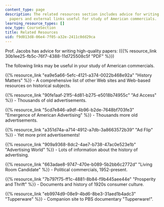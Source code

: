 ```yaml
---
content_type: page
description: The related resources section includes advice for writing high-quality
  papers and external links useful for study of American commercials.
learning_resource_types: []
ocw_type: CourseSection
title: Related Resources
uid: f9d013d8-06e4-7f05-a32e-2411c0dd29ca
---
```


Prof. Jacobs has advice for writing high-quality papers: ({{% resource_link 30b1ee25-fb5c-76f7-4388-11d725508c5f "PDF" %}})

The following links may be useful in your study of American commercials.

{{% resource_link "ea9e5a66-5efc-4121-a374-0022b468e92a" "History Matters" %}} - A comprehensive list of other Web sites and Web-based resources on historical subjects.

{{% resource_link "90fe1aaf-21f5-4d81-b275-e5018b74955c" "Ad Access" %}} - Thousands of old advertisements.

{{% resource_link "5cd7e846-a9df-4b96-b2de-7648bf703fe3" "Emergence of American Advertising" %}} - Thousands more old advertisements.

{{% resource_link "a351d74a-a714-4912-a7db-3a8663572b39" "Ad Flip" %}} - Yet more print advertisements!

{{% resource_link "909a9368-8dc2-4ae7-b738-47ac0e523e1b" "Advertising World" %}} - Lots of information about the history of advertising.

{{% resource_link "663adae8-9747-470e-b089-5b2bb6c2772d" "Living Room Candidate" %}} - Political commercials, 1952-present.

{{% resource_link "7b797f75-ff1c-4881-8b84-f9b445aee44e" "Prosperity and Thrift" %}} - Documents and history of 1920s consumer culture.

{{% resource_link "eb9974d9-08e9-4bd6-8be3-31aed1b4adc3" "Tupperware" %}} - Companion site to PBS documentary "Tupperware!".